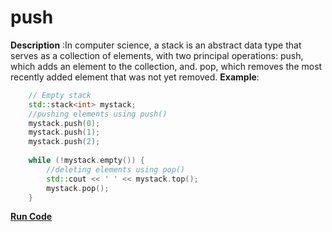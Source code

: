 # push

**Description** :In computer science, a stack is an abstract data type that serves as a collection of elements, with two principal operations: push, which adds an element to the collection, and. pop, which removes the most recently added element that was not yet removed.
**Example**:
```cpp
    // Empty stack 
    std::stack<int> mystack; 
    //pushing elements using push()
    mystack.push(0); 
    mystack.push(1); 
    mystack.push(2); 
  
    while (!mystack.empty()) { 
        //deleting elements using pop()
        std::cout << ' ' << mystack.top(); 
        mystack.pop(); 
    } 
```
**[Run Code](https://rextester.com/JRY48091)**

